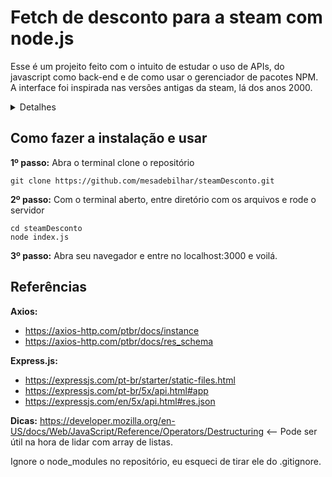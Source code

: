 # Fetch de desconto para a steam com node.js
Esse é um projeito feito com o intuito de estudar o uso de APIs, do javascript como back-end e de como usar o gerenciador de pacotes NPM. A interface foi inspirada nas versões antigas da steam, lá dos anos 2000.

<details>
<summary>Detalhes</summary>

Ferramentas usadas no projeto:
- 

- **Backend:** Node
- **Framework:** Express.js
- **Cliente HTTP**: Axios

</details>

## Como fazer a instalação e usar
**1º passo:** Abra o terminal clone o repositório
```
git clone https://github.com/mesadebilhar/steamDesconto.git
```
**2º passo:** Com o terminal aberto, entre diretório com os arquivos e rode o servidor
```
cd steamDesconto
node index.js
```
**3º passo:** Abra seu navegador e entre no localhost:3000 e voilá.

## Referências
**Axios:**
- https://axios-http.com/ptbr/docs/instance
- https://axios-http.com/ptbr/docs/res_schema

**Express.js:**
- https://expressjs.com/pt-br/starter/static-files.html
- https://expressjs.com/pt-br/5x/api.html#app
- https://expressjs.com/en/5x/api.html#res.json

**Dicas:** https://developer.mozilla.org/en-US/docs/Web/JavaScript/Reference/Operators/Destructuring <-- Pode ser útil na hora de lidar com array de listas.

Ignore o node_modules no repositório, eu esqueci de tirar ele do .gitignore.
